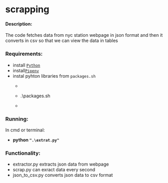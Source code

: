 # scrapping
#### Description:
The code fetches data from nyc station webpage in json format and then it 
converts in csv so that we can view the data in tables 

### Requirements:
* install [`Python`](https://www.python.org/downloads/)  
* install[`Pipenv`](https://pypi.org/project/pipenv/)
* instal pyhton libraries from `packages.sh` 
  - ```bash 
  - .\packages.sh 
  - ```

### Running:
In cmd or terminal:
* **python `".\extrat.py"`**

### Functionality:
* extractor.py extracts json data from webpage
* scrap.py can exract data every second 
* json_to_csv.py converts json data to csv format 

